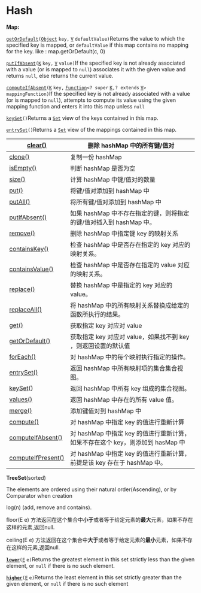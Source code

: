 # Hash

**Map:**

[`getOrDefault`](https://docs.oracle.com/javase/8/docs/api/java/util/Map.html#getOrDefault-java.lang.Object-V-)`(`[`Object`](https://docs.oracle.com/javase/8/docs/api/java/lang/Object.html) `key,` [`V`](https://docs.oracle.com/javase/8/docs/api/java/util/Map.html) `defaultValue)`Returns the value to which the specified key is mapped, or `defaultValue` if this map contains no mapping for the key.    like : map.getOrDefault(c, 0)

[`putIfAbsent`](https://docs.oracle.com/javase/8/docs/api/java/util/Map.html#putIfAbsent-K-V-)`(`[`K`](https://docs.oracle.com/javase/8/docs/api/java/util/Map.html) `key,` [`V`](https://docs.oracle.com/javase/8/docs/api/java/util/Map.html) `value)`If the specified key is not already associated with a value (or is mapped to `null`) associates it with the given value and returns `null`, else returns the current value. &#x20;

[`computeIfAbsent`](https://docs.oracle.com/javase/8/docs/api/java/util/Map.html#computeIfAbsent-K-java.util.function.Function-)`(`[`K`](https://docs.oracle.com/javase/8/docs/api/java/util/Map.html) `key,` [`Function`](https://docs.oracle.com/javase/8/docs/api/java/util/function/Function.html)`<? super` [`K`](https://docs.oracle.com/javase/8/docs/api/java/util/Map.html)`,? extends` [`V`](https://docs.oracle.com/javase/8/docs/api/java/util/Map.html)`> mappingFunction)`If the specified key is not already associated with a value (or is mapped to `null`), attempts to compute its value using the given mapping function and enters it into this map unless `null`

[`keySet`](https://docs.oracle.com/javase/8/docs/api/java/util/Map.html#keySet--)`()`Returns a [`Set`](https://docs.oracle.com/javase/8/docs/api/java/util/Set.html) view of the keys contained in this map.

[`entrySet`](https://docs.oracle.com/javase/8/docs/api/java/util/Map.html#entrySet--)`()`Returns a [`Set`](https://docs.oracle.com/javase/8/docs/api/java/util/Set.html) view of the mappings contained in this map.

| [clear()](https://www.runoob.com/java/java-hashmap-clear.html)                       | 删除 hashMap 中的所有键/值对                                  |
| ------------------------------------------------------------------------------------ | ---------------------------------------------------- |
| [clone()](https://www.runoob.com/java/java-hashmap-clone.html)                       | 复制一份 hashMap                                         |
| [isEmpty()](https://www.runoob.com/java/java-hashmap-isempty.html)                   | 判断 hashMap 是否为空                                      |
| [size()](https://www.runoob.com/java/java-hashmap-size.html)                         | 计算 hashMap 中键/值对的数量                                  |
| [put()](https://www.runoob.com/java/java-hashmap-put.html)                           | 将键/值对添加到 hashMap 中                                   |
| [putAll()](https://www.runoob.com/java/java-hashmap-putall.html)                     | 将所有键/值对添加到 hashMap 中                                 |
| [putIfAbsent()](https://www.runoob.com/java/java-hashmap-putifabsent.html)           | 如果 hashMap 中不存在指定的键，则将指定的键/值对插入到 hashMap 中。          |
| [remove()](https://www.runoob.com/java/java-hashmap-remove.html)                     | 删除 hashMap 中指定键 key 的映射关系                            |
| [containsKey()](https://www.runoob.com/java/java-hashmap-containskey.html)           | 检查 hashMap 中是否存在指定的 key 对应的映射关系。                     |
| [containsValue()](https://www.runoob.com/java/java-hashmap-containsvalue.html)       | 检查 hashMap 中是否存在指定的 value 对应的映射关系。                   |
| [replace()](https://www.runoob.com/java/java-hashmap-replace.html)                   | 替换 hashMap 中是指定的 key 对应的 value。                      |
| [replaceAll()](https://www.runoob.com/java/java-hashmap-replaceall.html)             | 将 hashMap 中的所有映射关系替换成给定的函数所执行的结果。                    |
| [get()](https://www.runoob.com/java/java-hashmap-get.html)                           | 获取指定 key 对应对 value                                   |
| [getOrDefault()](https://www.runoob.com/java/java-hashmap-getordefault.html)         | 获取指定 key 对应对 value，如果找不到 key ，则返回设置的默认值              |
| [forEach()](https://www.runoob.com/java/java-hashmap-foreach.html)                   | 对 hashMap 中的每个映射执行指定的操作。                             |
| [entrySet()](https://www.runoob.com/java/java-hashmap-entryset.html)                 | 返回 hashMap 中所有映射项的集合集合视图。                            |
| [keySet](https://www.runoob.com/java/java-hashmap-keyset.html)()                     | 返回 hashMap 中所有 key 组成的集合视图。                          |
| [values()](https://www.runoob.com/java/java-hashmap-values.html)                     | 返回 hashMap 中存在的所有 value 值。                           |
| [merge()](https://www.runoob.com/java/java-hashmap-merge.html)                       | 添加键值对到 hashMap 中                                     |
| [compute()](https://www.runoob.com/java/java-hashmap-compute.html)                   | 对 hashMap 中指定 key 的值进行重新计算                           |
| [computeIfAbsent()](https://www.runoob.com/java/java-hashmap-computeifabsent.html)   | 对 hashMap 中指定 key 的值进行重新计算，如果不存在这个 key，则添加到 hasMap 中 |
| [computeIfPresent()](https://www.runoob.com/java/java-hashmap-computeifpresent.html) | 对 hashMap 中指定 key 的值进行重新计算，前提是该 key 存在于 hashMap 中。   |



**TreeSet**(sorted)&#x20;

The elements are ordered using their natural order(Ascending), or by Comparator when creation

log(n) (add, remove and contains).

floor(E e) 方法返回在这个集合中**小于**或者等于给定元素的**最大**元素，如果不存在这样的元素,返回null.

ceiling(E e) 方法返回在这个集合中**大于**或者等于给定元素的**最小**元素，如果不存在这样的元素,返回null.

[**`lower`**](https://docs.oracle.com/javase/7/docs/api/java/util/TreeSet.html#lower\(E\))`(`[`E`](https://docs.oracle.com/javase/7/docs/api/java/util/TreeSet.html) `e)`Returns the greatest element in this set strictly less than the given element, or `null` if there is no such element.

[**`higher`**](https://docs.oracle.com/javase/7/docs/api/java/util/TreeSet.html#higher\(E\))`(`[`E`](https://docs.oracle.com/javase/7/docs/api/java/util/TreeSet.html) `e)`Returns the least element in this set strictly greater than the given element, or `null` if there is no such element
